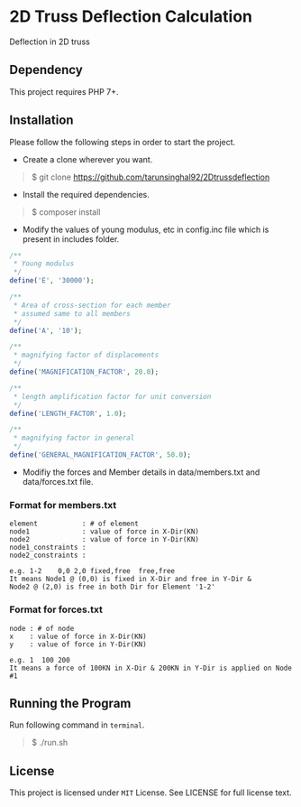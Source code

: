 # 2D Truss Deflection Calculation

Deflection in 2D truss 

## Dependency

This project requires PHP 7+.


## Installation

Please follow the following steps in order to start the project.

* Create a clone wherever you want.

>$ git clone https://github.com/tarunsinghal92/2Dtrussdeflection

* Install the required dependencies.

>$ composer install

* Modify the values of young modulus, etc in config.inc file which is present in includes folder.

```php
/**
 * Young modulus 
 */
define('E', '30000');

/**
 * Area of cross-section for each member
 * assumed same to all members
 */
define('A', '10');

/**
 * magnifying factor of displacements
 */
define('MAGNIFICATION_FACTOR', 20.0);

/**
 * length amplification factor for unit conversion
 */
define('LENGTH_FACTOR', 1.0);

/**
 * magnifying factor in general
 */
define('GENERAL_MAGNIFICATION_FACTOR', 50.0);
```
* Modifiy the forces and Member details in data/members.txt and data/forces.txt file.

### Format for members.txt

```
element           : # of element
node1             : value of force in X-Dir(KN)
node2             : value of force in Y-Dir(KN) 
node1_constraints :
node2_constraints : 

e.g. 1-2	0,0	2,0	fixed,free	free,free 
It means Node1 @ (0,0) is fixed in X-Dir and free in Y-Dir & 
Node2 @ (2,0) is free in both Dir for Element '1-2'
```
### Format for forces.txt
```
node : # of node
x    : value of force in X-Dir(KN)
y    : value of force in Y-Dir(KN) 

e.g. 1  100 200 
It means a force of 100KN in X-Dir & 200KN in Y-Dir is applied on Node #1
```

## Running the Program

Run following command in `terminal`.

>$ ./run.sh

## License

This project is licensed under `MIT` License. See LICENSE for full license text.
